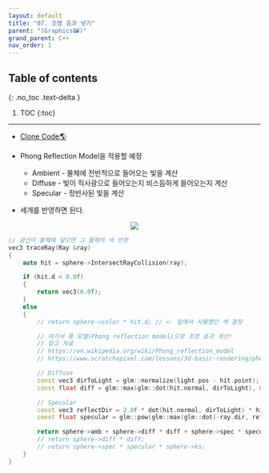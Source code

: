 ```yaml
---
layout: default
title: "07. 조명 효과 넣기"
parent: "(Graphics🖼)"
grand_parent: C++
nav_order: 1
---
```


## Table of contents
{: .no_toc .text-delta }

1. TOC
{:toc}

---

* [Clone Code🌎](https://github.com/EasyCoding-7/Dx11ExampleWithImgui/tree/10/08)

* Phong Reflection Model을 적용할 예정
    * Ambient - 물체에 전반적으로 들어오는 빛을 계산
    * Diffuse - 빛이 직사광으로 들어오는지 비스듬하게 들어오는지 계산
    * Specular - 정반사된 빛을 계산
* 세개를 반영하면 된다.

<p align="center">
  <img src="https://taehyungs-programming-blog.github.io/blog/assets/images/cpp/graphics/graphics-7-1.png"/>
</p>

```cpp
// 광선이 물체에 닿으면 그 물체의 색 반환
vec3 traceRay(Ray &ray)
{
    auto hit = sphere->IntersectRayCollision(ray);

    if (hit.d < 0.0f)
    {
        return vec3(0.0f);
    }
    else
    {
        // return sphere->color * hit.d; // <- 앞에서 사용했던 색 결정

        // 여기서 퐁 모델(Phong reflection model)으로 조명 효과 계산!
        // 참고 자료
        // https://en.wikipedia.org/wiki/Phong_reflection_model
        // https://www.scratchapixel.com/lessons/3d-basic-rendering/phong-shader-BRDF

        // Diffuse
        const vec3 dirToLight = glm::normalize(light.pos - hit.point);
        const float diff = glm::max(glm::dot(hit.normal, dirToLight), 0.0f);

        // Specular
        const vec3 reflectDir = 2.0f * dot(hit.normal, dirToLight) * hit.normal - dirToLight;
        const float specular = glm::pow(glm::max(glm::dot(-ray.dir, reflectDir), 0.0f), sphere->alpha);

        return sphere->amb + sphere->diff * diff + sphere->spec * specular * sphere->ks;
        // return sphere->diff * diff;
        // return sphere->spec * specular * sphere->ks;
    }
}
```